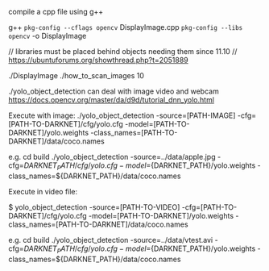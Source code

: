 compile a cpp file using g++

g++ `pkg-config --cflags opencv` DisplayImage.cpp `pkg-config --libs opencv` -o DisplayImage


// libraries must be placed behind objects needing them since 11.10
// https://ubuntuforums.org/showthread.php?t=2051889


./DisplayImage <imagefilename>
./how_to_scan_images <imagefilename> 10

./yolo_object_detection   can deal with image video and webcam
https://docs.opencv.org/master/da/d9d/tutorial_dnn_yolo.html

Execute with image:
./yolo_object_detection -source=[PATH-IMAGE]  -cfg=[PATH-TO-DARKNET]/cfg/yolo.cfg -model=[PATH-TO-DARKNET]/yolo.weights   -class_names=[PATH-TO-DARKNET]/data/coco.names

e.g.
cd build
./yolo_object_detection -source=../data/apple.jpg -cfg=${DARKNET_PATH}/cfg/yolo.cfg -model=${DARKNET_PATH}/yolo.weights -class_names=${DARKNET_PATH}/data/coco.names

Execute in video file:

$ yolo_object_detection -source=[PATH-TO-VIDEO] -cfg=[PATH-TO-DARKNET]/cfg/yolo.cfg -model=[PATH-TO-DARKNET]/yolo.weights   -class_names=[PATH-TO-DARKNET]/data/coco.names

e.g.
cd build
./yolo_object_detection -source=../data/vtest.avi -cfg=${DARKNET_PATH}/cfg/yolo.cfg -model=${DARKNET_PATH}/yolo.weights -class_names=${DARKNET_PATH}/data/coco.names
